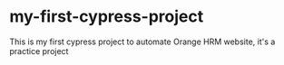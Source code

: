 # my-first-cypress-project
This is my first cypress project to automate Orange HRM website, it's a practice project
